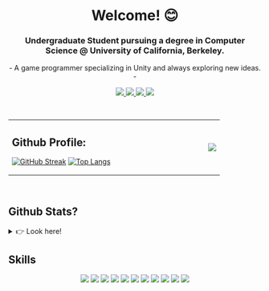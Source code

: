 <h1 align="center"> Welcome! 😊 </h1>

<h3 align="center"> Undergraduate Student pursuing a degree in Computer Science @ University of California, Berkeley. </h3>

<p align="center"> - A game programmer specializing in Unity and always exploring new ideas. - </p>

<p align="center">
  <a href="https://www.linkedin.com/in/angelarodriguezz//" target="_blank"><img height="30" src="https://img.shields.io/badge/LinkedIn-0077B5?style=for-the-badge&logo=linkedin&logoColor=white">
  </a>
  <a href="mailto:angelamareyrodriguez@gmail.com" target="_blank"><img height="30" src="https://img.shields.io/badge/Gmail-D14836?style=for-the-badge&logo=gmail&logoColor=white">
  </a>
  <a href="https://angelarodriguezz.itch.io/" target="_blank"><img height="30" src="https://img.shields.io/badge/Itch.io-FA5C5C?style=for-the-badge&logo=itchdotio&logoColor=white">
  </a>
  <a href="http://www.angelarodriguezz.me/" target="_blank"><img height="30" src="https://img.shields.io/badge/portfolio-e0d177?style=for-the-badge&logo=About.me&logoColor=brown">
  </a>
  </p>
<br />

<table style="border: none">
  <tr >
  <td width="50%">
    
## Github Profile:
    
[![GitHub Streak](https://streak-stats.demolab.com/?user=angela-rodriguezz&theme=highcontrast)](https://git.io/streak-stats)
[![Top Langs](https://github-readme-stats.vercel.app/api/top-langs/?username=angela-rodriguezz&layout=compact&card_width=495&title_color=fefefe&text_color=fefefe&bg_color=000000)](https://github.com/angela-rodriguezz/github-readme-stats)

</td>
  <td width="50%" valign="center">
  <img align="right" src="./GIF.gif" />
  </td>
  </tr>
</table>

<br />


## Github Stats?
<details closed>
  <summary>👉 Look here!</summary>
  
 <br /> 
<p align="center">
    <img src="https://raw.githubusercontent.com/angela-rodriguezz/angela-rodriguezz/master/profile-summary-card-output/vision_friendly_dark/0-profile-details.svg" alt="Angela's badge"/>
  </p>
  <p align="center">
    <img src="https://raw.githubusercontent.com/angela-rodriguezz/angela-rodriguezz/master/profile-summary-card-output/vision_friendly_dark/1-repos-per-language.svg" alt="Angela Stats1">
    <img src="https://raw.githubusercontent.com/angela-rodriguezz/angela-rodriguezz/master/profile-summary-card-output/vision_friendly_dark/2-most-commit-language.svg" alt="Angela Stats2">
</p>
</details>

## Skills

<p align="center">
  <img height="30" src="https://img.shields.io/badge/unity-%23000000.svg?style=for-the-badge&logo=unity&logoColor=white">
  <img height="30" src="https://img.shields.io/badge/C%23-239120?style=for-the-badge&logo=c-sharp&logoColor=white">
  <img height="30" src="https://img.shields.io/badge/java-%23ED8B00.svg?style=for-the-badge&logo=openjdk&logoColor=white">
  <img height="30" src="https://img.shields.io/badge/Python-FFD43B?style=for-the-badge&logo=python&logoColor=blue">
  <img height="30" src="https://img.shields.io/badge/markdown-%23000000.svg?style=for-the-badge&logo=markdown&logoColor=white">
  <img height="30" src="https://img.shields.io/badge/HTML5-E34F26?style=for-the-badge&logo=html5&logoColor=white">
  <img height="30" src="https://img.shields.io/badge/Numpy-777BB4?style=for-the-badge&logo=numpy&logoColor=white">
  <img height="30" src="https://img.shields.io/badge/jupyter-%23FA0F00.svg?style=for-the-badge&logo=jupyter&logoColor=white">
  <img height="30" src="https://img.shields.io/badge/Visual%20Studio%20Code-0078d7.svg?style=for-the-badge&logo=visual-studio-code&logoColor=white">
  <img height="30" src="https://img.shields.io/badge/Visual%20Studio-5C2D91.svg?style=for-the-badge&logo=visual-studio&logoColor=white">
  <img height="30" src="https://img.shields.io/badge/IntelliJIDEA-000000.svg?style=for-the-badge&logo=intellij-idea&logoColor=white">
</p>





